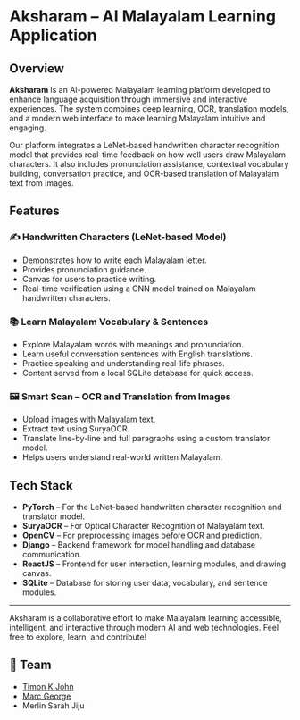 # Aksharam – AI Malayalam Learning Application


## Overview

**Aksharam** is an AI-powered Malayalam learning platform developed to enhance language acquisition through immersive and interactive experiences. The system combines deep learning, OCR, translation models, and a modern web interface to make learning Malayalam intuitive and engaging.

Our platform integrates a LeNet-based handwritten character recognition model that provides real-time feedback on how well users draw Malayalam characters. It also includes pronunciation assistance, contextual vocabulary building, conversation practice, and OCR-based translation of Malayalam text from images.

## Features

### ✍️ Handwritten Characters (LeNet-based Model)
- Demonstrates how to write each Malayalam letter.
- Provides pronunciation guidance.
- Canvas for users to practice writing.
- Real-time verification using a CNN model trained on Malayalam handwritten characters.

### 📚 Learn Malayalam Vocabulary & Sentences
- Explore Malayalam words with meanings and pronunciation.
- Learn useful conversation sentences with English translations.
- Practice speaking and understanding real-life phrases.
- Content served from a local SQLite database for quick access.

### 🖼️ Smart Scan – OCR and Translation from Images
- Upload images with Malayalam text.
- Extract text using SuryaOCR.
- Translate line-by-line and full paragraphs using a custom translator model.
- Helps users understand real-world written Malayalam.

## Tech Stack

- **PyTorch** – For the LeNet-based handwritten character recognition and translator model.
- **SuryaOCR** – For Optical Character Recognition of Malayalam text.
- **OpenCV** – For preprocessing images before OCR and prediction.
- **Django** – Backend framework for model handling and database communication.
- **ReactJS** – Frontend for user interaction, learning modules, and drawing canvas.
- **SQLite** – Database for storing user data, vocabulary, and sentence modules.

---

Aksharam is a collaborative effort to make Malayalam learning accessible, intelligent, and interactive through modern AI and web technologies. Feel free to explore, learn, and contribute!

## 👥 Team
- [Timon K John](https://github.com/tims-exe)
- [Marc George](https://github.com/marcgeorgeml)
- Merlin Sarah Jiju
